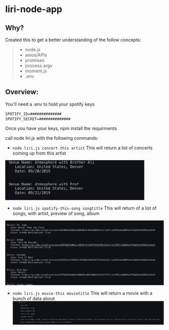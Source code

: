 # liri-node-app

## Why?

Created this to get a better understanding of the follow concepts:

> - node.js
> - axios/APIs
> - promises
> - process.argv
> - moment.js
> - .env

## Overview:

You'll need a .env to hold your spotify keys

```
SPOTIFY_ID=##############
SPOTIFY_SECRET=##############
```

Once you have your keys, npm install the requirments

call node liri.js with the following commands:

- `node liri.js concert-this artist`
  This will return a list of concerts coming up from this artist

![Image of concert-this](https://github.com/trentoncornwall/liri-node-app/blob/master/images/concert-this.png)

- `node liri.js spotify-this-song songtitle`
  This will return of a list of songs, with artist, preview of song, album

![Image of spotify-this](https://github.com/trentoncornwall/liri-node-app/blob/master/images/spotify-this.png)

- `node liri.js movie-this movietitle`
  This will return a movie with a bunch of data about
  ![Image of movie-this](https://github.com/trentoncornwall/liri-node-app/blob/master/images/movie-this.png)
